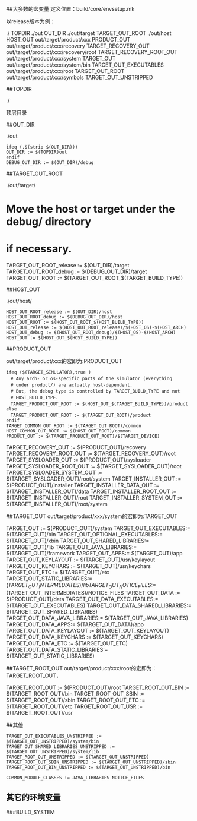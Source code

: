

##大多数的宏变量 定义位置：build/core/envsetup.mk


以release版本为例：

./  TOPDIR
./out OUT_DIR
./out/target    TARGET_OUT_ROOT
./out/host      HOST_OUT
out/target/product/xxx      PRODUCT_OUT
out/target/product/xxx/recovery   TARGET_RECOVERY_OUT
out/target/product/xxx/recovery/root   TARGET_RECOVERY_ROOT_OUT
out/target/product/xxx/system   TARGET_OUT
out/target/product/xxx/system/bin       TARGET_OUT_EXECUTABLES
out/target/product/xxx/root           TARGET_OUT_ROOT
out/target/product/xxx/symbols        TARGET_OUT_UNSTRIPPED


##TOPDIR

./

顶层目录

##OUT_DIR

./out

    ifeq (,$(strip $(OUT_DIR)))
    OUT_DIR := $(TOPDIR)out
    endif
    DEBUG_OUT_DIR := $(OUT_DIR)/debug


##TARGET_OUT_ROOT

./out/target/

  # Move the host or target under the debug/ directory
  # if necessary.
  TARGET_OUT_ROOT_release := $(OUT_DIR)/target
  TARGET_OUT_ROOT_debug := $(DEBUG_OUT_DIR)/target
  TARGET_OUT_ROOT := $(TARGET_OUT_ROOT_$(TARGET_BUILD_TYPE))

##HOST_OUT

./out/host/

    HOST_OUT_ROOT_release := $(OUT_DIR)/host
    HOST_OUT_ROOT_debug := $(DEBUG_OUT_DIR)/host
    HOST_OUT_ROOT := $(HOST_OUT_ROOT_$(HOST_BUILD_TYPE))
    HOST_OUT_release := $(HOST_OUT_ROOT_release)/$(HOST_OS)-$(HOST_ARCH)
    HOST_OUT_debug := $(HOST_OUT_ROOT_debug)/$(HOST_OS)-$(HOST_ARCH)
    HOST_OUT := $(HOST_OUT_$(HOST_BUILD_TYPE))

##PRODUCT_OUT

out/target/product/xxx的宏即为:PRODUCT_OUT



    ifeq ($(TARGET_SIMULATOR),true )
    　# Any arch- or os-specific parts of the simulator (everything
    　# under product/) are actually host-dependent.
    　# But, the debug type is controlled by TARGET_BUILD_TYPE and not
    　# HOST_BUILD_TYPE.
    　TARGET_PRODUCT_OUT_ROOT := $(HOST_OUT_$(TARGET_BUILD_TYPE))/product
    else
    　TARGET_PRODUCT_OUT_ROOT := $(TARGET_OUT_ROOT)/product
    endif
    TARGET_COMMON_OUT_ROOT := $(TARGET_OUT_ROOT)/common
    HOST_COMMON_OUT_ROOT := $(HOST_OUT_ROOT)/common
    PRODUCT_OUT := $(TARGET_PRODUCT_OUT_ROOT)/$(TARGET_DEVICE)



  TARGET_RECOVERY_OUT := $(PRODUCT_OUT)/recovery
  TARGET_RECOVERY_ROOT_OUT := $(TARGET_RECOVERY_OUT)/root
  TARGET_SYSLOADER_OUT := $(PRODUCT_OUT)/sysloader
  TARGET_SYSLOADER_ROOT_OUT := $(TARGET_SYSLOADER_OUT)/root
  TARGET_SYSLOADER_SYSTEM_OUT := $(TARGET_SYSLOADER_OUT)/root/system
  TARGET_INSTALLER_OUT := $(PRODUCT_OUT)/installer
  TARGET_INSTALLER_DATA_OUT := $(TARGET_INSTALLER_OUT)/data
  TARGET_INSTALLER_ROOT_OUT := $(TARGET_INSTALLER_OUT)/root
  TARGET_INSTALLER_SYSTEM_OUT := $(TARGET_INSTALLER_OUT)/root/system

##TARGET_OUT
out/target/product/xxx/system的宏即为:TARGET_OUT

  TARGET_OUT := $(PRODUCT_OUT)/system
  TARGET_OUT_EXECUTABLES:= $(TARGET_OUT)/bin
  TARGET_OUT_OPTIONAL_EXECUTABLES:= $(TARGET_OUT)/xbin
  TARGET_OUT_SHARED_LIBRARIES:= $(TARGET_OUT)/lib
  TARGET_OUT_JAVA_LIBRARIES:= $(TARGET_OUT)/framework
  TARGET_OUT_APPS:= $(TARGET_OUT)/app
  TARGET_OUT_KEYLAYOUT := $(TARGET_OUT)/usr/keylayout
  TARGET_OUT_KEYCHARS := $(TARGET_OUT)/usr/keychars
  TARGET_OUT_ETC := $(TARGET_OUT)/etc
  TARGET_OUT_STATIC_LIBRARIES:= $(TARGET_OUT_INTERMEDIATES)/lib
  TARGET_OUT_NOTICE_FILES:=$(TARGET_OUT_INTERMEDIATES)/NOTICE_FILES
  TARGET_OUT_DATA := $(PRODUCT_OUT)/data
  TARGET_OUT_DATA_EXECUTABLES:= $(TARGET_OUT_EXECUTABLES)
  TARGET_OUT_DATA_SHARED_LIBRARIES:= $(TARGET_OUT_SHARED_LIBRARIES)
  TARGET_OUT_DATA_JAVA_LIBRARIES:= $(TARGET_OUT_JAVA_LIBRARIES)
  TARGET_OUT_DATA_APPS:= $(TARGET_OUT_DATA)/app
  TARGET_OUT_DATA_KEYLAYOUT := $(TARGET_OUT_KEYLAYOUT)
  TARGET_OUT_DATA_KEYCHARS := $(TARGET_OUT_KEYCHARS)
  TARGET_OUT_DATA_ETC := $(TARGET_OUT_ETC)
  TARGET_OUT_DATA_STATIC_LIBRARIES:= $(TARGET_OUT_STATIC_LIBRARIES)

##TARGET_ROOT_OUT
out/target/product/xxx/root的宏即为：TARGET_ROOT_OUT，

  TARGET_ROOT_OUT := $(PRODUCT_OUT)/root
  TARGET_ROOT_OUT_BIN := $(TARGET_ROOT_OUT)/bin
  TARGET_ROOT_OUT_SBIN := $(TARGET_ROOT_OUT)/sbin
  TARGET_ROOT_OUT_ETC := $(TARGET_ROOT_OUT)/etc
  TARGET_ROOT_OUT_USR := $(TARGET_ROOT_OUT)/usr




##其他


    TARGET_OUT_EXECUTABLES_UNSTRIPPED := $(TARGET_OUT_UNSTRIPPED)/system/bin
    TARGET_OUT_SHARED_LIBRARIES_UNSTRIPPED := $(TARGET_OUT_UNSTRIPPED)/system/lib
    TARGET_ROOT_OUT_UNSTRIPPED := $(TARGET_OUT_UNSTRIPPED)
    TARGET_ROOT_OUT_SBIN_UNSTRIPPED := $(TARGET_OUT_UNSTRIPPED)/sbin
    TARGET_ROOT_OUT_BIN_UNSTRIPPED := $(TARGET_OUT_UNSTRIPPED)/bin

    COMMON_MODULE_CLASSES := JAVA_LIBRARIES NOTICE_FILES



## 其它的环境变量


###BUILD_SYSTEM
